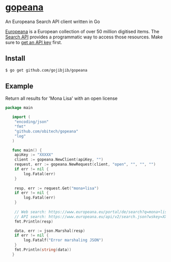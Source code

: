 # [gopeana](https://github.com/gojibjib/gopeana)
An Europeana Search API client written in Go

[Europeana](https://www.europeana.eu) is a European collection of over 50 million digitised items.
The [Search API](https://pro.europeana.eu/resources/apis/search) provides a programmatic way to access those resources.
Make sure to [get an API key](https://pro.europeana.eu/get-api) first.

## Install
```bash
$ go get github.com/gojibjib/gopeana
```

## Example
Return all results for 'Mona Lisa' with an open license

```go
package main

   import (
   	"encoding/json"
   	"fmt"
   	"github.com/obitech/gopeana"
   	"log"
   )

   func main() {
   	apiKey := "XXXXX"
   	client := gopeana.NewClient(apiKey, "")
   	request, err := gopeana.NewRequest(client, "open", "", "", "")
   	if err != nil {
   		log.Fatal(err)
   	}
	
   	resp, err := request.Get("mona+lisa")
   	if err != nil {
   		log.Fatal(err)
   	}
   	
   	// Web search: https://www.europeana.eu/portal/de/search?q=mona+lisa&f%5BREUSABILITY%5D%5B%5D=open
	// API search: https://www.europeana.eu/api/v2/search.json?wskey=XXXXX&reusability=open&query=mona+lisa
   	fmt.Println(resp)

   	data, err := json.Marshal(resp)
   	if err != nil {
   		log.Fatalf("Error marshaling JSON")
   	}
   	fmt.Println(string(data))
   }
```